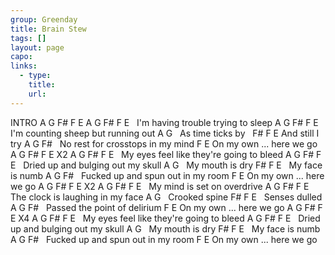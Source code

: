 ```yaml
---
group: Greenday
title: Brain Stew
tags: []
layout: page
capo: 
links: 
  - type: 
    title: 
    url: 
---
```



 INTRO A G F# F E
A                G                  F# F E
&nbsp; I'm having trouble trying to sleep
A               G                   F# F E
&nbsp; I'm counting sheep but running out
A               G
&nbsp; As time ticks by
&nbsp; F#          F E
And still I try
A                G            F#
&nbsp; No rest for crosstops in my mind
F             E
On my own ... here we go
A G F# F E  X2
A                   G                      F# F E
&nbsp; My eyes feel like they're going to bleed
A                G            F#    F E
&nbsp; Dried up and bulging out my skull
A               G
&nbsp; My mouth is dry
F#           F    E
&nbsp; My face is numb
A                G             F#
&nbsp; Fucked up and spun out in my room
F             E
On my own ... here we go
A G F# F E X2
A               G           F# F E
&nbsp; My mind is set on overdrive
A               G             F#   F E
&nbsp; The clock is laughing in my face
A              G
&nbsp; Crooked spine
F#       F      E
&nbsp; Senses dulled
A                  G         F#
&nbsp; Passed the point of delirium
F             E
On my own ... here we go
A G F# F E X4
A                   G                      F# F E
&nbsp; My eyes feel like they're going to bleed
A                G            F#    F E
&nbsp; Dried up and bulging out my skull
A               G
&nbsp; My mouth is dry
F#           F    E
&nbsp; My face is numb
A                G             F#
&nbsp; Fucked up and spun out in my room
F             E
On my own ... here we go

